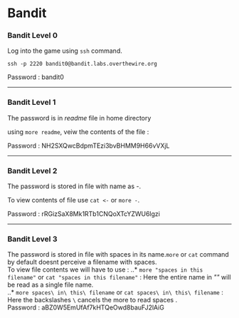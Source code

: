 # Bandit
### Bandit Level 0 
Log into the game using `ssh` command.   

`ssh -p 2220 bandit0@bandit.labs.overthewire.org`  

Password : bandit0

------------------------------

### Bandit Level 1
The password is in *readme* file in home directory

using `more readme`, veiw the contents of the file :  

Password : NH2SXQwcBdpmTEzi3bvBHMM9H66vVXjL

------------------------------

### Bandit Level 2 
The password is stored in file with name as *-*.   

To view contents of file use `cat <-` or `more -`.  

Password : rRGizSaX8Mk1RTb1CNQoXTcYZWU6lgzi

---------------------------------------

### Bandit Level 3 
The password is stored in file with spaces in its name.`more` or `cat` command by default doesnt perceive a filename with spaces.  
To view file contents we will have to use :
..* `more "spaces in this filename"` or `cat "spaces in this filename"` : Here the entire name in *""* will be read as a single file name.  
..* `more spaces\ in\ this\ filename` or `cat spaces\ in\ this\ filename` : Here the backslashes `\` cancels the more to read spaces .  
Password : aBZ0W5EmUfAf7kHTQeOwd8bauFJ2lAiG  

 
